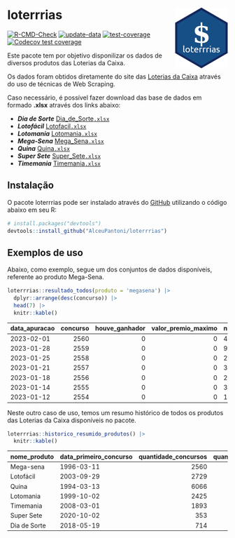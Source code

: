 
<!-- README.md is generated from README.Rmd. Please edit that file -->

# loterrrias <img src="man/figures/logo.png" align="right" height="139" />

<!-- badges: start -->

[![R-CMD-Check](https://github.com/AlceuPantoni/loterrrias/actions/workflows/R-CMD-check.yaml/badge.svg?branch=main)](https://github.com/AlceuPantoni/loterrrias/actions/workflows/R-CMD-check.yaml)
[![update-data](https://github.com/AlceuPantoni/loterrrias/actions/workflows/update-data.yaml/badge.svg)](https://github.com/AlceuPantoni/loterrrias/actions/workflows/update-data.yaml)
[![test-coverage](https://github.com/AlceuPantoni/loterrrias/actions/workflows/test-coverage.yaml/badge.svg?branch=main)](https://github.com/AlceuPantoni/loterrrias/actions/workflows/test-coverage.yaml)
[![Codecov test
coverage](https://codecov.io/gh/AlceuPantoni/loterrrias/branch/main/graph/badge.svg)](https://codecov.io/gh/AlceuPantoni/loterrrias?branch=main)
<!-- badges: end -->

Este pacote tem por objetivo disponilizar os dados de diversos produtos
das Loterias da Caixa.

Os dados foram obtidos diretamente do site das [Loterias da
Caixa](https://loterias.caixa.gov.br/Paginas/default.aspx) através do
uso de técnicas de Web Scraping.

Caso necessário, é possível fazer download das base de dados em formado
**.xlsx** através dos links abaixo:

  - ***Dia de Sorte***
    [Dia\_de\_Sorte`.xlsx`](https://raw.githubusercontent.com/AlceuPantoni/loterrrias/main/data-raw/resultados_diadesorte.xlsx)
  - ***Lotofácil***
    [Lotofacil`.xlsx`](https://raw.githubusercontent.com/AlceuPantoni/loterrrias/main/data-raw/resultados_lotofacil.xlsx)
  - ***Lotomania***
    [Lotomania`.xlsx`](https://raw.githubusercontent.com/AlceuPantoni/loterrrias/main/data-raw/resultados_lotomania.xlsx)
  - ***Mega-Sena***
    [Mega\_Sena`.xlsx`](https://raw.githubusercontent.com/AlceuPantoni/loterrrias/main/data-raw/resultados_megasena.xlsx)
  - ***Quina***
    [Quina`.xlsx`](https://raw.githubusercontent.com/AlceuPantoni/loterrrias/main/data-raw/resultados_quina.xlsx)
  - ***Super Sete***
    [Super\_Sete`.xlsx`](https://raw.githubusercontent.com/AlceuPantoni/loterrrias/main/data-raw/resultados_supersete.xlsx)
  - ***Timemania***
    [Timemania`.xlsx`](https://raw.githubusercontent.com/AlceuPantoni/loterrrias/main/data-raw/resultados_timemania.xlsx)

## Instalação

O pacote loterrrias pode ser instalado através do
[GitHub](https://github.com/) utilizando o código abaixo em seu R:

``` r
# install.packages("devtools")
devtools::install_github("AlceuPantoni/loterrrias")
```

## Exemplos de uso

Abaixo, como exemplo, segue um dos conjuntos de dados disponíveis,
referente ao produto Mega-Sena.

``` r
loterrrias::resultado_todos(produto = 'megasena') |> 
  dplyr::arrange(desc(concurso)) |> 
  head(7) |> 
  knitr::kable()
```

| data\_apuracao | concurso | houve\_ganhador | valor\_premio\_maximo | numeros\_sorteados | num\_1 | num\_2 | num\_3 | num\_4 | num\_5 | num\_6 |
| :------------- | -------: | --------------: | --------------------: | :----------------- | -----: | -----: | -----: | -----: | -----: | -----: |
| 2023-02-01     |     2560 |               0 |                     0 | 4;5;17;20;48;52    |      4 |      5 |     17 |     20 |     48 |     52 |
| 2023-01-28     |     2559 |               0 |                     0 | 9;12;20;30;32;35   |      9 |     12 |     20 |     30 |     32 |     35 |
| 2023-01-25     |     2558 |               0 |                     0 | 2;10;18;25;34;44   |      2 |     10 |     18 |     25 |     34 |     44 |
| 2023-01-21     |     2557 |               0 |                     0 | 3;13;16;25;27;33   |      3 |     13 |     16 |     25 |     27 |     33 |
| 2023-01-18     |     2556 |               0 |                     0 | 2;6;10;14;34;56    |      2 |      6 |     10 |     14 |     34 |     56 |
| 2023-01-14     |     2555 |               0 |                     0 | 3;20;45;52;53;58   |      3 |     20 |     45 |     52 |     53 |     58 |
| 2023-01-12     |     2554 |               0 |                     0 | 19;25;43;44;48;49  |     19 |     25 |     43 |     44 |     48 |     49 |

Neste outro caso de uso, temos um resumo histórico de todos os produtos
das Loterias da Caixa disponíveis no pacote.

``` r
loterrrias::historico_resumido_produtos() |> 
  knitr::kable()
```

| nome\_produto | data\_primeiro\_concurso | quantidade\_concursos | quantidade\_concursos\_com\_ganhador | percentual\_com\_ganhador | media\_premiacao | maior\_premio | menor\_premio | total\_dezenas\_sorteadas | numero\_mais\_sorteado | numero\_menos\_sorteado |
| :------------ | :----------------------- | --------------------: | -----------------------------------: | ------------------------: | ---------------: | ------------: | ------------: | ------------------------: | ---------------------: | ----------------------: |
| Mega-sena     | 1996-03-11               |                  2560 |                                  580 |                      0.23 |       23287947.3 |     289420865 |     348732.75 |                     15360 |                     53 |                      26 |
| Lotofácil     | 2003-09-29               |                  2729 |                                 2454 |                      0.90 |         894980.1 |       8252873 |      10712.22 |                     40935 |                     20 |                       8 |
| Quina         | 1994-03-13               |                  6066 |                                 2490 |                      0.41 |        3257713.7 |     579215957 |      14230.37 |                     30330 |                      4 |                      47 |
| Lotomania     | 1999-10-02               |                  2425 |                                  653 |                      0.27 |        2265298.1 |      37261930 |     109348.66 |                     48500 |                     47 |                      96 |
| Timemania     | 2008-03-01               |                  1893 |                                   69 |                      0.04 |       27261125.1 |     818652938 |     164711.44 |                     13251 |                     20 |                      53 |
| Super Sete    | 2020-10-02               |                   353 |                                   19 |                      0.05 |        2781923.9 |       8601548 |     124747.77 |                      2471 |                      9 |                       4 |
| Dia de Sorte  | 2018-05-19               |                   714 |                                  245 |                      0.34 |         793973.8 |       3770060 |      59101.35 |                      4998 |                     10 |                       1 |
